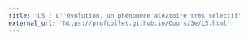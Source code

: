 ```yaml
---
title: 'L5 : L''évolution, un phénomène aléatoire très selectif'
external_url: 'https://profcollet.github.io/Cours/3e/L5.html'
---
```


